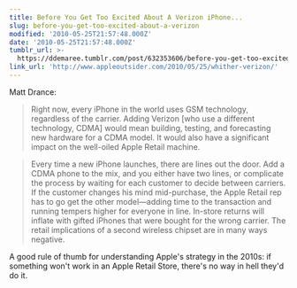 ```yaml
---
title: Before You Get Too Excited About A Verizon iPhone...
slug: before-you-get-too-excited-about-a-verizon
modified: '2010-05-25T21:57:48.000Z'
date: '2010-05-25T21:57:48.000Z'
tumblr_url: >-
  https://ddemaree.tumblr.com/post/632353606/before-you-get-too-excited-about-a-verizon
link_url: 'http://www.appleoutsider.com/2010/05/25/whither-verizon/'
---
```

Matt Drance:

> Right now, every iPhone in the world uses GSM technology, regardless of the carrier. Adding Verizon \[who use a different technology, CDMA\] would mean building, testing, and forecasting new hardware for a CDMA model. It would also have a significant impact on the well-oiled Apple Retail machine.

> Every time a new iPhone launches, there are lines out the door. Add a CDMA phone to the mix, and you either have two lines, or complicate the process by waiting for each customer to decide between carriers. If the customer changes his mind mid-purchase, the Apple Retail rep has to go get the other model—adding time to the transaction and running tempers higher for everyone in line. In-store returns will inflate with gifted iPhones that were bought for the wrong carrier. The retail implications of a second wireless chipset are in many ways negative.

A good rule of thumb for understanding Apple's strategy in the 2010s: if something won't work in an Apple Retail Store, there's no way in hell they'd do it.
